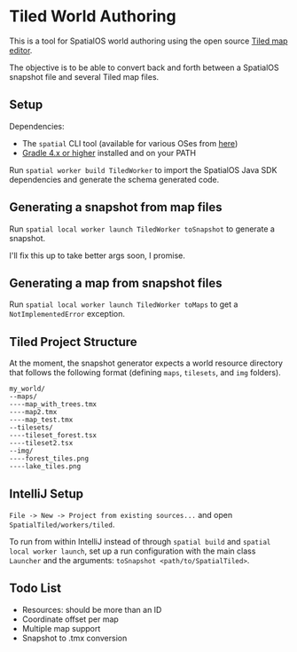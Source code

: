 # Tiled World Authoring

This is a tool for SpatialOS world authoring using the open source [Tiled map editor](https://github.com/bjorn/tiled).

The objective is to be able to convert back and forth between a SpatialOS snapshot file and several Tiled map files.

## Setup

Dependencies:
* The `spatial` CLI tool (available for various OSes from [here](https://docs.improbable.io/reference/13.0/index))
* [Gradle 4.x or higher](https://gradle.org/install/) installed and on your PATH

Run `spatial worker build TiledWorker` to import the SpatialOS Java SDK dependencies and generate the schema generated code.

## Generating a snapshot from map files

Run `spatial local worker launch TiledWorker toSnapshot` to generate a snapshot.

I'll fix this up to take better args soon, I promise.

## Generating a map from snapshot files

Run `spatial local worker launch TiledWorker toMaps` to get a `NotImplementedError` exception.


## Tiled Project Structure

At the moment, the snapshot generator expects a world resource directory that follows the following format (defining `maps`, `tilesets`, and `img` folders).

```
my_world/
--maps/
----map_with_trees.tmx
----map2.tmx
----map_test.tmx
--tilesets/
----tileset_forest.tsx
----tileset2.tsx
--img/
----forest_tiles.png
----lake_tiles.png
```

## IntelliJ Setup

`File -> New -> Project from existing sources...`
and open `SpatialTiled/workers/tiled`.

To run from within IntelliJ instead of through `spatial build` and `spatial local worker launch`, set up a run configuration with the main class `Launcher` and the arguments: `toSnapshot <path/to/SpatialTiled>`.

## Todo List
* Resources: should be more than an ID
* Coordinate offset per map
* Multiple map support
* Snapshot to .tmx conversion